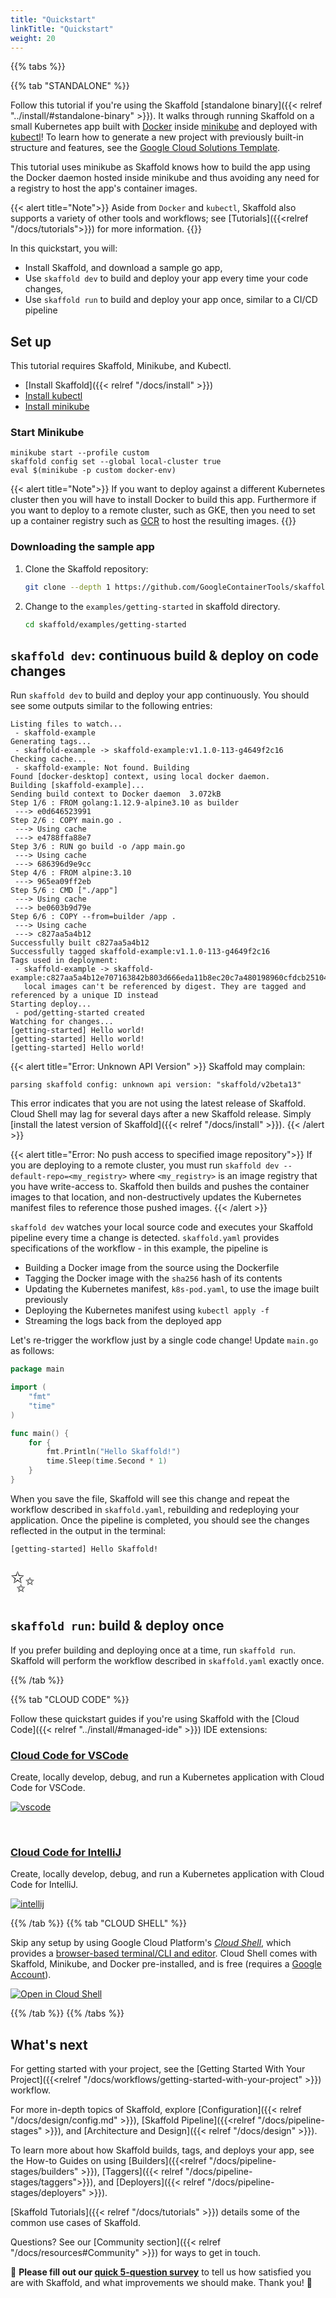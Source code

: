 ```yaml
---
title: "Quickstart"
linkTitle: "Quickstart"
weight: 20
---
```

{{% tabs %}}

{{% tab "STANDALONE" %}}

Follow this tutorial if you're using the Skaffold [standalone binary]({{< relref "../install/#standalone-binary" >}}). It walks through running Skaffold on a small Kubernetes app built with [Docker](https://www.docker.com/) inside [minikube](https://minikube.sigs.k8s.io)
and deployed with [kubectl](https://kubernetes.io/docs/tasks/tools/install-kubectl/)! To learn how to generate a new project with previously built-in structure and features, see the [Google Cloud Solutions Template](https://github.com/GoogleCloudPlatform/solutions-template).

This tutorial uses minikube as Skaffold knows how to build the app using the Docker daemon hosted
inside minikube and thus avoiding any need for a registry to host the app's container images.


{{< alert title="Note">}}
Aside from `Docker` and `kubectl`, Skaffold also supports a variety of other tools
and workflows; see [Tutorials]({{<relref "/docs/tutorials">}}) for
more information.
{{</alert>}}


In this quickstart, you will:

* Install Skaffold, and download a sample go app,
* Use `skaffold dev` to build and deploy your app every time your code changes,
* Use `skaffold run` to build and deploy your app once, similar to a CI/CD pipeline

## Set up

This tutorial requires Skaffold, Minikube, and Kubectl.

* [Install Skaffold]({{< relref "/docs/install" >}})
* [Install kubectl](https://kubernetes.io/docs/tasks/tools/install-kubectl/)
* [Install minikube](https://minikube.sigs.k8s.io/docs/start/)

### Start Minikube

```
minikube start --profile custom
skaffold config set --global local-cluster true
eval $(minikube -p custom docker-env)
```

{{< alert title="Note">}}
If you want to deploy against a different Kubernetes cluster then you will have to install Docker to build this app.
Furthermore if you want to deploy to a remote cluster, such as GKE, then you need to set up a container
registry such as [GCR](https://cloud.google.com/container-registry) to host the resulting images.
{{</alert>}}

### Downloading the sample app

1. Clone the Skaffold repository:

    ```bash
    git clone --depth 1 https://github.com/GoogleContainerTools/skaffold
    ```

1. Change to the `examples/getting-started` in skaffold directory.

    ```bash
    cd skaffold/examples/getting-started
    ```

## `skaffold dev`: continuous build & deploy on code changes

Run `skaffold dev` to build and deploy your app continuously.
You should see some outputs similar to the following entries:

```
Listing files to watch...
 - skaffold-example
Generating tags...
 - skaffold-example -> skaffold-example:v1.1.0-113-g4649f2c16
Checking cache...
 - skaffold-example: Not found. Building
Found [docker-desktop] context, using local docker daemon.
Building [skaffold-example]...
Sending build context to Docker daemon  3.072kB
Step 1/6 : FROM golang:1.12.9-alpine3.10 as builder
 ---> e0d646523991
Step 2/6 : COPY main.go .
 ---> Using cache
 ---> e4788ffa88e7
Step 3/6 : RUN go build -o /app main.go
 ---> Using cache
 ---> 686396d9e9cc
Step 4/6 : FROM alpine:3.10
 ---> 965ea09ff2eb
Step 5/6 : CMD ["./app"]
 ---> Using cache
 ---> be0603b9d79e
Step 6/6 : COPY --from=builder /app .
 ---> Using cache
 ---> c827aa5a4b12
Successfully built c827aa5a4b12
Successfully tagged skaffold-example:v1.1.0-113-g4649f2c16
Tags used in deployment:
 - skaffold-example -> skaffold-example:c827aa5a4b12e707163842b803d666eda11b8ec20c7a480198960cfdcb251042
   local images can't be referenced by digest. They are tagged and referenced by a unique ID instead
Starting deploy...
 - pod/getting-started created
Watching for changes...
[getting-started] Hello world!
[getting-started] Hello world!
[getting-started] Hello world!

```

{{< alert title="Error: Unknown API Version" >}}
Skaffold may complain:
```
parsing skaffold config: unknown api version: "skaffold/v2beta13"
```

This error indicates that you are not using the latest release of
Skaffold.  Cloud Shell may lag for several days after a new Skaffold release.
Simply [install the latest version of Skaffold]({{< relref "/docs/install" >}}).
{{< /alert >}}

{{< alert title="Error: No push access to specified image repository">}}
If you are deploying to a remote cluster, you must run `skaffold dev --default-repo=<my_registry>`
where `<my_registry>` is an image registry that you have write-access to. Skaffold then
builds and pushes the container images to that location, and non-destructively
updates the Kubernetes manifest files to reference those pushed images.
{{< /alert >}}

`skaffold dev` watches your local source code and executes your Skaffold pipeline
every time a change is detected. `skaffold.yaml` provides specifications of the
workflow - in this example, the pipeline is

* Building a Docker image from the source using the Dockerfile
* Tagging the Docker image with the `sha256` hash of its contents
* Updating the Kubernetes manifest, `k8s-pod.yaml`, to use the image built previously
* Deploying the Kubernetes manifest using `kubectl apply -f`
* Streaming the logs back from the deployed app

Let's re-trigger the workflow just by a single code change!
Update `main.go` as follows:

```go
package main

import (
	"fmt"
	"time"
)

func main() {
	for {
		fmt.Println("Hello Skaffold!")
		time.Sleep(time.Second * 1)
	}
}
```

When you save the file, Skaffold will see this change and repeat the workflow described in
`skaffold.yaml`, rebuilding and redeploying your application. Once the pipeline
is completed, you should see the changes reflected in the output in the terminal:

```
[getting-started] Hello Skaffold!
```

<span style="font-size: 36pt">✨</span>

## `skaffold run`: build & deploy once 

If you prefer building and deploying once at a time, run `skaffold run`.
Skaffold will perform the workflow described in `skaffold.yaml` exactly once.

{{% /tab %}}

{{% tab "CLOUD CODE" %}}

Follow these quickstart guides if you're using Skaffold with the [Cloud Code]({{< relref "../install/#managed-ide" >}}) IDE extensions:

### [Cloud Code for VSCode](https://cloud.google.com/code/docs/vscode/quickstart-k8s)

Create, locally develop, debug, and run a Kubernetes application with Cloud Code for VSCode.

<a href="https://cloud.google.com/code/docs/vscode/quickstart-k8s">![vscode](/images/cloud-code-quick-deploy.gif)</a>

<br />

### [Cloud Code for IntelliJ](https://cloud.google.com/code/docs/intellij/quickstart-k8s)

Create, locally develop, debug, and run a Kubernetes application with Cloud Code for IntelliJ.

<a href="https://cloud.google.com/code/docs/intellij/quickstart-k8s">![intellij](/images/intellij-quickstart-runthrough.gif)</a>

{{% /tab %}}
{{% tab "CLOUD SHELL" %}}

Skip any setup by using Google Cloud Platform's [_Cloud Shell_](http://cloud.google.com/shell),
which provides a [browser-based terminal/CLI and editor](https://cloud.google.com/shell#product-demo).
Cloud Shell comes with Skaffold, Minikube, and Docker pre-installed, and is free
(requires a [Google Account](https://accounts.google.com/SignUp)).

[![Open in Cloud Shell](https://gstatic.com/cloudssh/images/open-btn.svg)](https://ide.cloud.google.com/?walkthrough_tutorial_url=https%3A%2F%2Fwalkthroughs.googleusercontent.com%2Fcontent%2Fgke_cloud_code_create_app%2Fgke_cloud_code_create_app.md)

{{% /tab %}}
{{% /tabs %}}

## What's next

For getting started with your project, see the [Getting Started With Your Project]({{<relref "/docs/workflows/getting-started-with-your-project" >}}) workflow.

For more in-depth topics of Skaffold, explore [Configuration]({{< relref "/docs/design/config.md" >}}),
[Skaffold Pipeline]({{<relref "/docs/pipeline-stages" >}}), and [Architecture and Design]({{< relref "/docs/design" >}}).

To learn more about how Skaffold builds, tags, and deploys your app, see the How-to Guides on
using [Builders]({{<relref "/docs/pipeline-stages/builders" >}}), [Taggers]({{< relref "/docs/pipeline-stages/taggers">}}), and [Deployers]({{< relref "/docs/pipeline-stages/deployers" >}}).

[Skaffold Tutorials]({{< relref "/docs/tutorials" >}}) details some of the common use cases of Skaffold.

Questions?  See our [Community section]({{< relref "/docs/resources#Community" >}}) for ways to get in touch.

:mega: **Please fill out our [quick 5-question survey](https://forms.gle/BMTbGQXLWSdn7vEs6)** to tell us how satisfied you are with Skaffold, and what improvements we should make. Thank you! :dancers:
